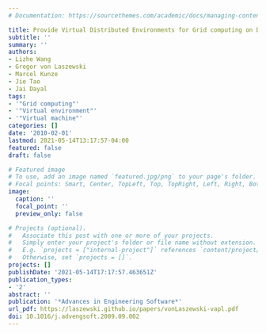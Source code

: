 ```yaml
---
# Documentation: https://sourcethemes.com/academic/docs/managing-content/

title: Provide Virtual Distributed Environments for Grid computing on Demand
subtitle: ''
summary: ''
authors:
- Lizhe Wang
- Gregor von Laszewski
- Marcel Kunze
- Jie Tao
- Jai Dayal
tags:
- '"Grid computing"'
- '"Virtual environment"'
- '"Virtual machine"'
categories: []
date: '2010-02-01'
lastmod: 2021-05-14T13:17:57-04:00
featured: false
draft: false

# Featured image
# To use, add an image named `featured.jpg/png` to your page's folder.
# Focal points: Smart, Center, TopLeft, Top, TopRight, Left, Right, BottomLeft, Bottom, BottomRight.
image:
  caption: ''
  focal_point: ''
  preview_only: false

# Projects (optional).
#   Associate this post with one or more of your projects.
#   Simply enter your project's folder or file name without extension.
#   E.g. `projects = ["internal-project"]` references `content/project/deep-learning/index.md`.
#   Otherwise, set `projects = []`.
projects: []
publishDate: '2021-05-14T17:17:57.463651Z'
publication_types:
- '2'
abstract: ''
publication: '*Advances in Engineering Software*'
url_pdf: https://laszewski.github.io/papers/vonLaszewski-vapl.pdf
doi: 10.1016/j.advengsoft.2009.09.002
---
```

